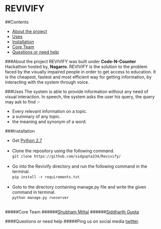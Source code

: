 **REVIVIFY**
============

##Contents
* [About the project](#about-the-project)  
* [Uses](#uses)
* [Installation](#installation)
* [Core Team](#core-team)
* [Questions or need help](#questions-or-need-help)

###About the project
REVIVIFY was built under **Code-N-Counter** Hackathon hosted by, **Nagarro**. REVIVIFY is the solution to the problem faced by the visually impaired people in order to get access to education.
It is the cheapest, fastest and most efficient way for getting information, by interacting with the system through voice.

###Uses
The system is able to provide information without any need of visual interaction. In speech, the system asks the user his query, the query may ask to find :-

* Every relevant information on a topic.
* a summary of any topic.
* the meaning and synonym of a word.

###Installation
* Get [Python 2.7](https://www.python.org/download/releases/2.7/)<br><br>
* Clone the repository using the following command. <br>
  `git clone https://github.com/sidgupta234/Revivify/` <br><br>
* Go into the Revivify directory and run the following command in the terminal. <br> 
  `pip install -r requirements.txt`<br><br>
* Goto to the directory containing manage.py file and write the given command in terminal. <br>
  `python manage.py runserver` <br><br>

#####Core Team
######[Shubham Mittal](https://github.com/shubhm96)
######[Siddharth Gupta](https://github.com/sidgupta234)

####Questions or need help
#####Ping us on social media [twitter](https://twitter.com/SidGupta234).
